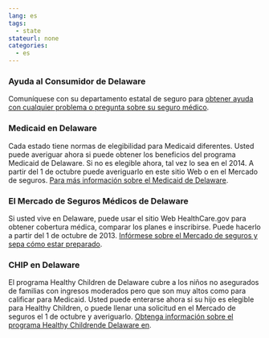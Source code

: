 ```yaml
--- 
lang: es 
tags: 
  - state
stateurl: none 
categories: 
  - es
--- 
```


### Ayuda al Consumidor de Delaware

Comuníquese con su departamento estatal de seguro para [obtener ayuda con cualquier problema o pregunta sobre su seguro médico](http://www.delawareinsurance.gov/). 

### Medicaid en Delaware

Cada estado tiene normas  de elegibilidad para Medicaid diferentes.  Usted puede averiguar ahora si puede obtener los beneficios del programa Medicaid de Delaware. Si no es elegible ahora, tal vez lo sea en el 2014. A partir del 1 de octubre puede averiguarlo en este sitio Web o en el Mercado de seguros. [Para más información sobre el Medicaid de Delaware](http://www.dhss.delaware.gov/dss/medicaid.html). 

###  El Mercado de Seguros Médicos de Delaware

Si usted vive en Delaware, puede usar el sitio Web HealthCare.gov para obtener cobertura médica, comparar los planes e inscribirse. Puede hacerlo a partir del 1 de octubre de 2013. [Infórmese sobre el Mercado de seguros y sepa cómo estar preparado](/es/how-can-i-get-ready-to-enroll-in-the-marketplace). 

### CHIP en Delaware

El programa Healthy Children de Delaware cubre a los niños no asegurados de familias con ingresos moderados pero que son muy altos como para calificar para Medicaid. Usted puede enterarse ahora si su hijo es elegible para Healthy Children, o puede llenar una solicitud en el Mercado de seguros el 1 de octubre y averiguarlo. [Obtenga información sobre el programa Healthy Childrende Delaware en](http://www.dhss.delaware.gov/dss/dhcpqualify.html).
